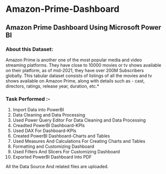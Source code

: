# Amazon-Prime-Dashboard

## Amazon Prime Dashboard Using Microsoft Power BI

### About this Dataset: 
  Amazon Prime is another one of the most popular media and video streaming platforms. They have close to 10000 movies or tv shows available on their platform, as of mid-2021, they have over 200M Subscribers globally. This tabular dataset consists of listings of all the movies and tv shows available on Amazon Prime, along with details such as - cast, directors, ratings, release year, duration, etc.*

### Task Performed :-
  1. Import Data into PowerBI
  2. Data Cleaning and Data Processing
  3. Used Power Query Editor For Data Cleaning and Data Processing
  4. Creadted PowerBI Dashboard-KPIs
  5. Used DAX For Dashboard-KPIs
  6. Created PowerBI Dashboard-Charts and Tables
  7. Used Measures And Calculations For Creating Charts and Tables
  8. Formatting and Customizing Dashboard
  9. Used Filters And Slicers For Customizing Dashboard
  10. Exported PowerBI Dashboard Into PDF

All the Data Source And related files are uploaded.






